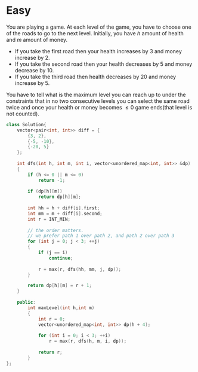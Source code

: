 # Easy

You are playing a game. At each level of the game, you have to choose one of the roads to go to the next level. Initially, you have $h$ amount of health and $m$ amount of money.

- If you take the first road then your health increases by $3$ and money increase by $2$.
- If you take the second road then your health decreases by $5$ and money decrease by $10$.
- If you take the third road then health decreases by $20$ and money increase by $5$.

You have to tell what is the maximum level you can reach up to under the constraints that in no two consecutive levels you can select the same road twice and once your health or money becomes $\leq 0$ game ends(that level is not counted).

```cpp
class Solution{
    vector<pair<int, int>> diff = {
        {3, 2}, 
        {-5, -10},
        {-20, 5}
    };
    
    int dfs(int h, int m, int i, vector<unordered_map<int, int>> &dp)
    {
        if (h <= 0 || m <= 0)
            return -1;
            
        if (dp[h][m])
            return dp[h][m];
            
        int hh = h + diff[i].first;
        int mm = m + diff[i].second;
        int r = INT_MIN;
        
        // the order matters.
        // we prefer path 1 over path 2, and path 2 over path 3
        for (int j = 0; j < 3; ++j)
        {
            if (j == i)
                continue;
                
            r = max(r, dfs(hh, mm, j, dp));
        }

        return dp[h][m] = r + 1; 
    }
    
    public:
        int maxLevel(int h,int m)
        {
            int r = 0;
            vector<unordered_map<int, int>> dp(h + 4);
            
            for (int i = 0; i < 3; ++i)
                r = max(r, dfs(h, m, i, dp));
                
            return r;
        }
};
```
